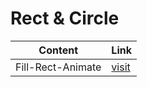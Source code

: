 # Rect & Circle

| Content       | Link                     |
|---------------|--------------------------|
| Fill-Rect-Animate     | [visit](./fill-rect-animate)     |
